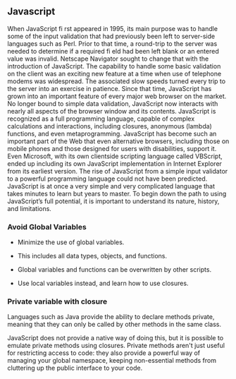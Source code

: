 ## Javascript
When JavaScript fi rst appeared in 1995, its main purpose was to handle some of the input
validation that had previously been left to server-side languages such as Perl. Prior to that
time, a round-trip to the server was needed to determine if a required fi eld had been left
blank or an entered value was invalid. Netscape Navigator sought to change that with the
introduction of JavaScript. The capability to handle some basic validation on the client was an
exciting new feature at a time when use of telephone modems was widespread. The associated
slow speeds turned every trip to the server into an exercise in patience.
Since that time, JavaScript has grown into an important feature of every major web browser
on the market. No longer bound to simple data validation, JavaScript now interacts with
nearly all aspects of the browser window and its contents. JavaScript is recognized as a full
programming language, capable of complex calculations and interactions, including closures,
anonymous (lambda) functions, and even metaprogramming. JavaScript has become such an
important part of the Web that even alternative browsers, including those on mobile phones
and those designed for users with disabilities, support it. Even Microsoft, with its own clientside
scripting language called VBScript, ended up including its own JavaScript implementation
in Internet Explorer from its earliest version.
The rise of JavaScript from a simple input validator to a powerful programming language
could not have been predicted. JavaScript is at once a very simple and very complicated
language that takes minutes to learn but years to master. To begin down the path to using
JavaScript’s full potential, it is important to understand its nature, history, and limitations.
### Avoid Global Variables
* Minimize the use of global variables.

* This includes all data types, objects, and functions.

* Global variables and functions can be overwritten by other scripts.

* Use local variables instead, and learn how to use closures.

### Private variable with closure
Languages such as Java provide the ability to declare methods private, meaning that they can only be called by other methods in the same class.

JavaScript does not provide a native way of doing this, but it is possible to emulate private methods using closures. Private methods aren't just useful for restricting access to code: they also provide a powerful way of managing your global namespace, keeping non-essential methods from cluttering up the public interface to your code.
